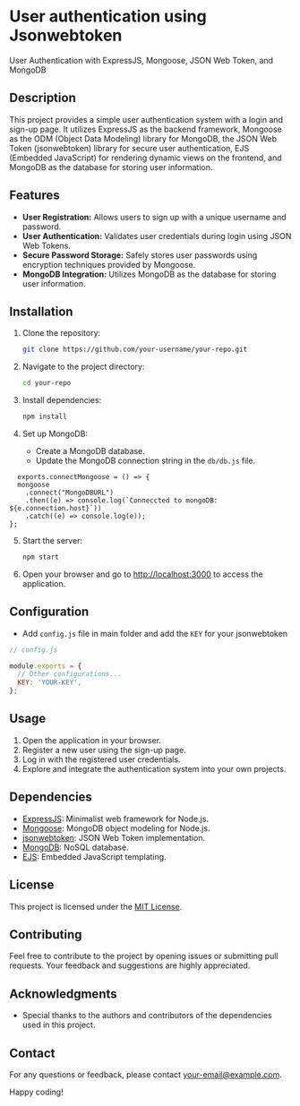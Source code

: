 # User authentication using Jsonwebtoken

User Authentication with ExpressJS, Mongoose, JSON Web Token, and MongoDB 


## Description

This project provides a simple user authentication system with a login and sign-up page. It utilizes ExpressJS as the backend framework, Mongoose as the ODM (Object Data Modeling) library for MongoDB, the JSON Web Token (jsonwebtoken) library for secure user authentication, EJS (Embedded JavaScript) for rendering dynamic views on the frontend, and MongoDB as the database for storing user information.

## Features

- **User Registration:** Allows users to sign up with a unique username and password.
- **User Authentication:** Validates user credentials during login using JSON Web Tokens.
- **Secure Password Storage:** Safely stores user passwords using encryption techniques provided by Mongoose.
- **MongoDB Integration:** Utilizes MongoDB as the database for storing user information.

## Installation

1. Clone the repository:

   ```bash
   git clone https://github.com/your-username/your-repo.git
   ```

2. Navigate to the project directory:

   ```bash
   cd your-repo
   ```

3. Install dependencies:

   ```bash
   npm install
   ```

4. Set up MongoDB:
   - Create a MongoDB database.
   - Update the MongoDB connection string in the `db/db.js` file.
  ```MongoDB
    exports.connectMongoose = () => {
    mongoose
      .connect("MongoDBURL")
      .then((e) => console.log(`Conneccted to mongoDB: ${e.connection.host}`))
      .catch((e) => console.log(e));
};
```
     

5. Start the server:

   ```bash
   npm start
   ```

6. Open your browser and go to [http://localhost:3000](http://localhost:3000) to access the application.

## Configuration

- Add `config.js` file in main folder and add the `KEY` for your jsonwebtoken

```javascript
// config.js

module.exports = {
  // Other configurations...
  KEY: 'YOUR-KEY',
};
```

## Usage

1. Open the application in your browser.
2. Register a new user using the sign-up page.
3. Log in with the registered user credentials.
4. Explore and integrate the authentication system into your own projects.

## Dependencies

- [ExpressJS](https://expressjs.com/): Minimalist web framework for Node.js.
- [Mongoose](https://mongoosejs.com/): MongoDB object modeling for Node.js.
- [jsonwebtoken](https://www.npmjs.com/package/jsonwebtoken): JSON Web Token implementation.
- [MongoDB](https://www.mongodb.com/): NoSQL database.
- [EJS](https://ejs.co/): Embedded JavaScript templating.

## License

This project is licensed under the [MIT License](LICENSE).

## Contributing

Feel free to contribute to the project by opening issues or submitting pull requests. Your feedback and suggestions are highly appreciated.

## Acknowledgments

- Special thanks to the authors and contributors of the dependencies used in this project.

## Contact

For any questions or feedback, please contact [your-email@example.com](mailto:paturkarabhishek03@gmail.com).

Happy coding!
